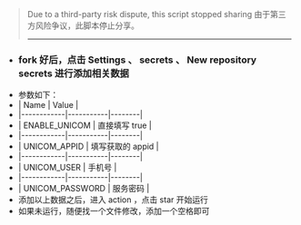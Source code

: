 > Due to a third-party risk dispute, this script stopped sharing
> 由于第三方风险争议，此脚本停止分享。
> ***
* ### fork 好后，点击 Settings 、 secrets 、 New repository secrets 进行添加相关数据
* 参数如下：
* | Name | Value |
* |------------|-----------|--------|
* | ENABLE_UNICOM | 直接填写 true |
* |------------|-----------|--------|
* | UNICOM_APPID | 填写获取的 appid |
* |------------|-----------|--------|
* | UNICOM_USER | 手机号 |
* |------------|-----------|--------|
* | UNICOM_PASSWORD | 服务密码 |
* 添加以上数据之后，进入 action ，点击 star 开始运行
* 如果未运行，随便找一个文件修改，添加一个空格即可

